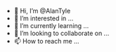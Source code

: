 - 👋 Hi, I’m @AlanTyle
- 👀 I’m interested in ...
- 🌱 I’m currently learning ...
- 💞️ I’m looking to collaborate on ...
- 📫 How to reach me ...

<!---
AlanTyle/AlanTyle is a ✨ special ✨ repository because its `README.md` (this file) appears on your GitHub profile.
You can click the Preview link to take a look at your changes.
--->
